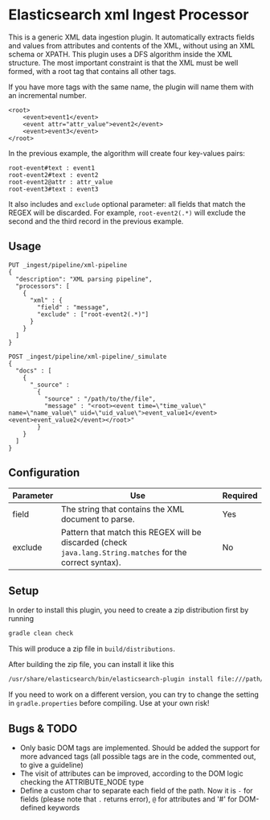 # Elasticsearch xml Ingest Processor

This is a generic XML data ingestion plugin.
It automatically extracts fields and values from attributes and contents of the XML, without using an XML schema or XPATH.
This plugin uses a DFS algorithm inside the XML structure.
The most important constraint is that the XML must be well formed, with a root tag that contains all other tags.

If you have more tags with the same name, the plugin will name them with an incremental number.

```
<root>
    <event>event1</event>
    <event attr="attr_value">event2</event>
    <event>event3</event>
</root>
```

In the previous example, the algorithm will create four key-values pairs:

```
root-event#text : event1
root-event2#text : event2
root-event2@attr : attr_value
root-event3#text : event3
```

It also includes and `exclude` optional parameter: all fields that match the REGEX will be discarded. For example, `root-event2(.*)` will exclude the second and the third record in the previous example.

## Usage


```
PUT _ingest/pipeline/xml-pipeline
{
  "description": "XML parsing pipeline",
  "processors": [
    {
      "xml" : {
        "field" : "message",
        "exclude" : ["root-event2(.*)"]
      }
    }
  ]
}

POST _ingest/pipeline/xml-pipeline/_simulate
{
  "docs" : [
    {
      "_source" :
        {
          "source" : "/path/to/the/file",
          "message" : "<root><event time=\"time_value\" name=\"name_value\" uid=\"uid_value\">event_value1</event><event>event_value2</event></root>"
        }
    }
  ]
}
```

## Configuration

| Parameter | Use | Required |
| --- | --- | --- |
| field   | The string that contains the XML document to parse. | Yes |
| exclude | Pattern that match this REGEX will be discarded (check `java.lang.String.matches` for the correct syntax). | No |

## Setup

In order to install this plugin, you need to create a zip distribution first by running

```bash
gradle clean check
```

This will produce a zip file in `build/distributions`.

After building the zip file, you can install it like this

```bash
/usr/share/elasticsearch/bin/elasticsearch-plugin install file:///path/to/ingest-xml/build/distribution/ingest-xml-5.2.2.zip
```

If you need to work on a different version, you can try to change the setting in `gradle.properties` before compiling. Use at your own risk!

## Bugs & TODO

* Only basic DOM tags are implemented. Should be added the support for more advanced tags (all possible tags are in the code, commented out, to give a guideline)
* The visit of attributes can be improved, according to the DOM logic checking the ATTRIBUTE_NODE type
* Define a custom char to separate each field of the path. Now it is `-` for fields (please note that `.` returns error), `@` for attributes and '#' for DOM-defined keywords

